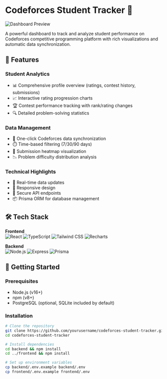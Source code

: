 # Codeforces Student Tracker 🚀

![Dashboard Preview](https://i.imgur.com/JQZ1l7a.png) <!-- Replace with actual screenshot -->

A powerful dashboard to track and analyze student performance on Codeforces competitive programming platform with rich visualizations and automatic data synchronization.

## 🌟 Features

### Student Analytics
- 📊 Comprehensive profile overview (ratings, contest history, submissions)
- 📈 Interactive rating progression charts
- 🏆 Contest performance tracking with rank/rating changes
- 🔍 Detailed problem-solving statistics

### Data Management
- 🔄 One-click Codeforces data synchronization
- ⏱️ Time-based filtering (7/30/90 days)
- 📂 Submission heatmap visualization
- 📉 Problem difficulty distribution analysis

### Technical Highlights
- 🚀 Real-time data updates
- 📱 Responsive design
- 🔐 Secure API endpoints
- 📦 Prisma ORM for database management

## 🛠 Tech Stack

**Frontend**  
![React](https://img.shields.io/badge/React-20232A?style=for-the-badge&logo=react)
![TypeScript](https://img.shields.io/badge/TypeScript-007ACC?style=for-the-badge&logo=typescript)
![Tailwind CSS](https://img.shields.io/badge/Tailwind_CSS-38B2AC?style=for-the-badge&logo=tailwind-css)
![Recharts](https://img.shields.io/badge/Recharts-FF6384?style=for-the-badge&logo=chart.js)

**Backend**  
![Node.js](https://img.shields.io/badge/Node.js-339933?style=for-the-badge&logo=nodedotjs)
![Express](https://img.shields.io/badge/Express-000000?style=for-the-badge&logo=express)
![Prisma](https://img.shields.io/badge/Prisma-3982CE?style=for-the-badge&logo=Prisma) 

## 🚀 Getting Started

### Prerequisites
- Node.js (v16+)
- npm (v8+)
- PostgreSQL (optional, SQLite included by default)

### Installation
```bash
# Clone the repository
git clone https://github.com/yourusername/codeforces-student-tracker.git
cd codeforces-student-tracker

# Install dependencies
cd backend && npm install
cd ../frontend && npm install

# Set up environment variables
cp backend/.env.example backend/.env
cp frontend/.env.example frontend/.env
